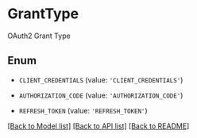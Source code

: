 # GrantType

OAuth2 Grant Type

## Enum

* `CLIENT_CREDENTIALS` (value: `'CLIENT_CREDENTIALS'`)

* `AUTHORIZATION_CODE` (value: `'AUTHORIZATION_CODE'`)

* `REFRESH_TOKEN` (value: `'REFRESH_TOKEN'`)

[[Back to Model list]](../README.md#documentation-for-models) [[Back to API list]](../README.md#documentation-for-api-endpoints) [[Back to README]](../README.md)


